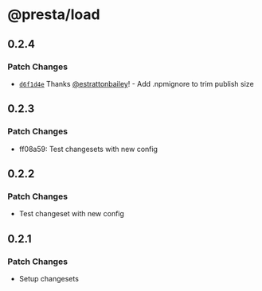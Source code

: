 # @presta/load

## 0.2.4

### Patch Changes

- [`d6f1d4e`](https://github.com/sure-thing/presta/commit/d6f1d4e3855b5e6b90e108f744aae276b65c6c38) Thanks [@estrattonbailey](https://github.com/estrattonbailey)! - Add .npmignore to trim publish size

## 0.2.3

### Patch Changes

- ff08a59: Test changesets with new config

## 0.2.2

### Patch Changes

- Test changeset with new config

## 0.2.1

### Patch Changes

- Setup changesets
